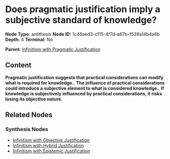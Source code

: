 # Does pragmatic justification imply a subjective standard of knowledge?

**Node Type:** antithesis
**Node ID:** 1c46aed3-cf15-4f7d-a67b-f528a14b4a6b
**Depth:** 4
**Terminal:** No

**Parent:** [Infinitism with Pragmatic Justification](infinitism-with-pragmatic-justification-synthesis-889b8c3d-fddf-4f02-b358-943454384770.md)

## Content

**Pragmatic justification suggests that practical considerations can modify what is required for knowledge.**, **The influence of practical considerations could introduce a subjective element to what is considered knowledge.**, **If knowledge is subjectively influenced by practical considerations, it risks losing its objective nature.**

## Related Nodes

### Synthesis Nodes

- [Infinitism with Objective Justification](infinitism-with-objective-justification-synthesis-cab5279e-b405-43d2-b280-2473ecd8c577.md)
- [Infinitism with Hybrid Justification](infinitism-with-hybrid-justification-synthesis-314849a9-60e2-4f9e-a17c-bb9c6213d668.md)
- [Infinitism with Epistemic Justification](infinitism-with-epistemic-justification-synthesis-ca43a086-80a8-4203-b8b4-562f1d45e401.md)
